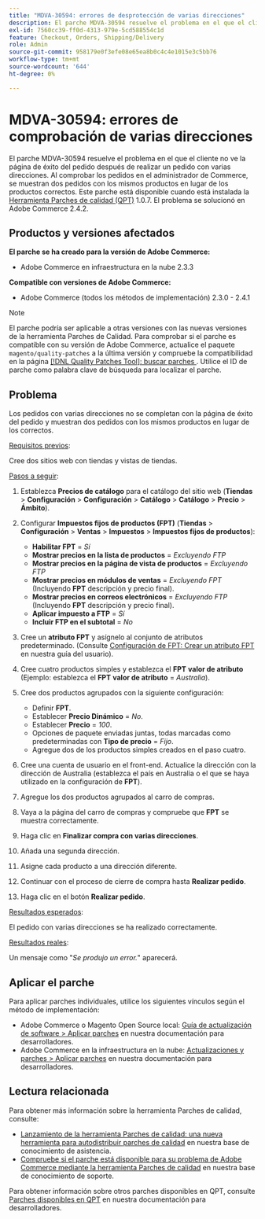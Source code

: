 ```yaml
---
title: "MDVA-30594: errores de desprotección de varias direcciones"
description: El parche MDVA-30594 resuelve el problema en el que el cliente no ve la página de éxito del pedido después de realizar un pedido con varias direcciones. Al comprobar los pedidos en el administrador de Commerce, se muestran dos pedidos con los mismos productos en lugar de los productos correctos. Este parche está disponible cuando está instalada la [Quality Patches Tool (QPT)](/help/announcements/adobe-commerce-announcements/magento-quality-patches-released-new-tool-to-self-serve-quality-patches.md) 1.0.7. El problema se solucionó en Adobe Commerce 2.4.2.
exl-id: 7560cc39-ff0d-4313-979e-5cd588554c1d
feature: Checkout, Orders, Shipping/Delivery
role: Admin
source-git-commit: 958179e0f3efe08e65ea8b0c4c4e1015e3c5bb76
workflow-type: tm+mt
source-wordcount: '644'
ht-degree: 0%

---
```


# MDVA-30594: errores de comprobación de varias direcciones

El parche MDVA-30594 resuelve el problema en el que el cliente no ve la página de éxito del pedido después de realizar un pedido con varias direcciones. Al comprobar los pedidos en el administrador de Commerce, se muestran dos pedidos con los mismos productos en lugar de los productos correctos. Este parche está disponible cuando está instalada la [Herramienta Parches de calidad (QPT)](/help/announcements/adobe-commerce-announcements/magento-quality-patches-released-new-tool-to-self-serve-quality-patches.md) 1.0.7. El problema se solucionó en Adobe Commerce 2.4.2.

## Productos y versiones afectados

**El parche se ha creado para la versión de Adobe Commerce:**

* Adobe Commerce en infraestructura en la nube 2.3.3

**Compatible con versiones de Adobe Commerce:**

* Adobe Commerce (todos los métodos de implementación) 2.3.0 - 2.4.1

>[!NOTE]
>
>El parche podría ser aplicable a otras versiones con las nuevas versiones de la herramienta Parches de Calidad. Para comprobar si el parche es compatible con su versión de Adobe Commerce, actualice el paquete `magento/quality-patches` a la última versión y compruebe la compatibilidad en la página [[!DNL Quality Patches Tool]: buscar parches ](https://devdocs.magento.com/quality-patches/tool.html#patch-grid). Utilice el ID de parche como palabra clave de búsqueda para localizar el parche.

## Problema

Los pedidos con varias direcciones no se completan con la página de éxito del pedido y muestran dos pedidos con los mismos productos en lugar de los correctos.

<u>Requisitos previos</u>:

Cree dos sitios web con tiendas y vistas de tiendas.

<u>Pasos a seguir</u>:

1. Establezca **Precios de catálogo** para el catálogo del sitio web (**Tiendas** > **Configuración** > **Configuración** > **Catálogo** > **Catálogo** > **Precio** > **Ámbito**).
1. Configurar **Impuestos fijos de productos (FPT)** (**Tiendas** > **Configuración** > **Ventas** > **Impuestos** > **Impuestos fijos de productos**):

   * **Habilitar FPT** = *Sí*
   * **Mostrar precios en la lista de productos** = *Excluyendo FTP*
   * **Mostrar precios en la página de vista de productos** = *Excluyendo FTP*
   * **Mostrar precios en módulos de ventas** = *Excluyendo FPT* (Incluyendo **FPT** descripción y precio final).
   * **Mostrar precios en correos electrónicos** = *Excluyendo FTP* (Incluyendo **FPT** descripción y precio final).
   * **Aplicar impuesto a FTP** = *Sí*
   * **Incluir FTP en el subtotal** = *No*

1. Cree un **atributo FPT** y asígnelo al conjunto de atributos predeterminado. (Consulte [Configuración de FPT: Crear un atributo FPT](https://docs.magento.com/user-guide/tax/fixed-product-tax-configuration.html#step-2-create-an-fpt-attribute) en nuestra guía del usuario).

1. Cree cuatro productos simples y establezca el **FPT** **valor de atributo** (Ejemplo: establezca el **FPT**   **valor de atributo** = *Australia*).

1. Cree dos productos agrupados con la siguiente configuración:

   * Definir **FPT**.
   * Establecer **Precio Dinámico** = *No*.
   * Establecer **Precio** = *100*.
   * Opciones de paquete enviadas juntas, todas marcadas como predeterminadas con **Tipo de precio** = *Fijo*.
   * Agregue dos de los productos simples creados en el paso cuatro.

1. Cree una cuenta de usuario en el front-end. Actualice la dirección con la dirección de Australia (establezca el país en Australia o el que se haya utilizado en la configuración de **FPT**).

1. Agregue los dos productos agrupados al carro de compras.

1. Vaya a la página del carro de compras y compruebe que **FPT** se muestra correctamente.

1. Haga clic en **Finalizar compra con varias direcciones**.

1. Añada una segunda dirección.

1. Asigne cada producto a una dirección diferente.

1. Continuar con el proceso de cierre de compra hasta **Realizar pedido**.

1. Haga clic en el botón **Realizar pedido**.

<u>Resultados esperados</u>:

El pedido con varias direcciones se ha realizado correctamente.

<u>Resultados reales</u>:

Un mensaje como &quot;*Se produjo un error.*&quot; aparecerá.

## Aplicar el parche

Para aplicar parches individuales, utilice los siguientes vínculos según el método de implementación:

* Adobe Commerce o Magento Open Source local: [Guía de actualización de software > Aplicar parches](https://devdocs.magento.com/guides/v2.4/comp-mgr/patching/mqp.html) en nuestra documentación para desarrolladores.
* Adobe Commerce en la infraestructura en la nube: [Actualizaciones y parches > Aplicar parches](https://devdocs.magento.com/cloud/project/project-patch.html) en nuestra documentación para desarrolladores.

## Lectura relacionada

Para obtener más información sobre la herramienta Parches de calidad, consulte:

* [Lanzamiento de la herramienta Parches de calidad: una nueva herramienta para autodistribuir parches de calidad](/help/announcements/adobe-commerce-announcements/magento-quality-patches-released-new-tool-to-self-serve-quality-patches.md) en nuestra base de conocimiento de asistencia.
* [Compruebe si el parche está disponible para su problema de Adobe Commerce mediante la herramienta Parches de calidad](/help/support-tools/patches-available-in-qpt-tool/check-patch-for-magento-issue-with-magento-quality-patches.md) en nuestra base de conocimiento de soporte.

Para obtener información sobre otros parches disponibles en QPT, consulte [Parches disponibles en QPT](https://devdocs.magento.com/quality-patches/tool.html#patch-grid) en nuestra documentación para desarrolladores.
